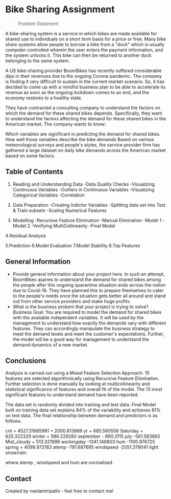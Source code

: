 # Bike Sharing Assignment
> Problem Statement

A bike-sharing system is a service in which bikes are made available for shared use to individuals on a short term basis for a price or free. Many bike share systems allow people to borrow a bike from a "dock" which is usually computer-controlled wherein the user enters the payment information, and the system unlocks it. This bike can then be returned to another dock belonging to the same system.

A US bike-sharing provider BoomBikes has recently suffered considerable dips in their revenues due to the ongoing Corona pandemic. The company is finding it very difficult to sustain in the current market scenario. So, it has decided to come up with a mindful business plan to be able to accelerate its revenue as soon as the ongoing lockdown comes to an end, and the economy restores to a healthy state.



They have contracted a consulting company to understand the factors on which the demand for these shared bikes depends. Specifically, they want to understand the factors affecting the demand for these shared bikes in the American market. The company wants to know:

Which variables are significant in predicting the demand for shared bikes. How well those variables describe the bike demands Based on various meteorological surveys and people's styles, the service provider firm has gathered a large dataset on daily bike demands across the American market based on some factors.




## Table of Contents
1. Reading and Understanding Data
-Data Quality Checks
-Visualizing Continuous Variables
-Outliers in Continuous Variables
-Visualizing Categorical Variables
-Correlation

2. Data Preparation
-Creating Indictor Variables
-Splitting data set into Test & Train subsets
-Scaling Numerical Features

3. Modelling
-Recursive Feature Elimination
-Manual Elimination
-Model 1
-Model 2
-Verifying MultiCollinearity
-Final Model

4.Residual Analysis

5.Prediction
6.Model Evaluation
7.Model Stability
8.Top Features

<!-- You can include any other section that is pertinent to your problem -->

## General Information
- Provide general information about your project here.
In such an attempt, BoomBikes aspires to understand the demand for shared bikes among the people after this ongoing quarantine situation ends across the nation due to Covid-19. They have planned this to prepare themselves to cater to the people's needs once the situation gets better all around and stand out from other service providers and make huge profits.
- What is the business probem that your project is trying to solve?
Business Goal: You are required to model the demand for shared bikes with the available independent variables. It will be used by the management to understand how exactly the demands vary with different features. They can accordingly manipulate the business strategy to meet the demand levels and meet the customer's expectations. Further, the model will be a good way for management to understand the demand dynamics of a new market.

<!-- You don't have to answer all the questions - just the ones relevant to your project. -->

## Conclusions
Analysis is carried out using a Mixed Feature Selection Approach. 15 features are selected algorithmically using Recursive Feature Elimination. Further selection is done manually by looking at multicollinearity and statistical significance of features and overall fit of the model. The 13 most significant features to understand demand have been reported.

The data set is randomly divided into training and test data. Final Model built on training data set explains 84% of the variability and achieves 81% on test data.
The final relationship between demand and predictors is as follows.

cnt = 4527.31685981 + 2000.813889 yr + 685.560556 Saturday + 625.322329 winter + 586.229282 september  - 890.3115 july -561.583892 Mist_cloudy + 513.321998 workingday -1341.146803 hum -1100.976725 spring + 4099.972163 atemp -791.687695 windspeed -2051.379041 light snow/rain.

where atemp , windspeed and hum are normalized.
<!-- You don't have to answer all the questions - just the ones relevant to your project. -->





## Contact
Created by neelamtripathi - feel free to contact me!


